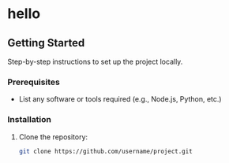 # hello

## Getting Started
Step-by-step instructions to set up the project locally.

### Prerequisites
- List any software or tools required (e.g., Node.js, Python, etc.)

### Installation
1. Clone the repository:
   ```bash
   git clone https://github.com/username/project.git
